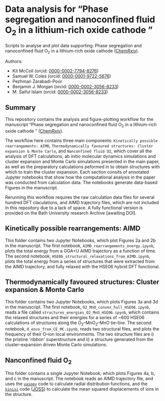 # Data analysis for &ldquo;Phase segregation and nanoconfined fluid O<sub>2</sub> in a lithium-rich oxide cathode &rdquo;
Scripts to analyse and plot data supporting: Phase segregation and nanoconfined fluid O<sub>2</sub> in a lithium-rich oxide cathode ([ChemRxiv](https://chemrxiv.org/engage/chemrxiv/article-details/65b261ab9138d23161b931bd)).

Authors:
- Kit McColl (orcid: [0000-0002-7794-8276](https://orcid.org/0000-0002-7794-8276)) 
- Samuel W. Coles (orcid: [0000-0001-9722-5676](https://orcid.org/0000-0001-9722-5676))
- Pezhman Zarabadi-Poor
- Benjamin J. Morgan (orcid: [0000-0002-3056-8233](https://orcid.org/0000-0002-3056-8233))
- M. Saiful Islam (orcid: [0000-0002-3056-8233](https://orcid.org/0000-0003-0373-116X))

## Summary
This repository contains the analysis and figure-plotting workflow for the manuscript &ldquo;Phase segregation and nanoconfined fluid O<sub>2</sub> in a lithium-rich oxide cathode &rdquo; ([ChemRxiv](https://chemrxiv.org/engage/chemrxiv/article-details/65b261ab9138d23161b931bd)).

The workflow here contains three main components: `Kinetically possible rearrangements: AIMD`, `Thermodynamically favoured structures: Cluster expansion & Monte Carlo`, and `Nanconfined fluid O2`, which cover all the analysis of DFT calculations, ab initio molecular dynamics simulations and cluster expansion and Monte Carlo simulations presented in the main paper, as well as the preparatory calculations peformed in to obtain structures with which to train the cluster expansion. Each section consits of annotated Jupyter notebooks that show how the computational analysis in the paper was conducted from calculation data. The notebooks generate data-based Figures in the manuscript. 

Rerunning this workflow requires the raw calculation data files for several hundred DFT claculations, and AIMD trajectory files, which are not included in this repository due to a lack of space. A fully functional version is provided on the Bath University research Archive [awaiting DOI].

## Kinetically possible rearrangements: AIMD
This folder contains two Jupyter Notebooks, which plot Figures 2a and 2b in the manuscript. The first notebook, `AIMD_rearrangements_energy.ipynb`, plots the total energy from a GGA+U AIMD trajectory as a function of time. The second notebook, `HSE06_structural_relaxations_from_AIMD.ipynb`, plots the total energy from a series of structures that were extracted from the AIMD trajectory, and fully relaxed with the HSE06 hybrid DFT functional. 

## Thermodynamically favoured structures: Cluster expansion & Monte Carlo
This folder contains two Jupyter Notebooks, which plots Figures 3a and 3d in the manuscript. The first notebook, `O2_MnO_convex_hull_HSE06.ipynb`, reads a file called `structures_energies_O2_MnO_HSE06.ipynb`, which contains the relaxed structures and their energies for a series of ~600 HSE06 calculations of structures along the O<sub>2</sub>–MnO<sub>2</sub>–MnO tie-line. The second notebook, `O_envs_from_CE_MC.ipynb`, reads two structural files, and plots the frequency of their O–ion local environments. The two structure files are i) the pristine 'ribbon' superstructure and ii) a structure generated from the cluster-expansion driven Monte Carlo simulations. 

## Nanconfined fluid O<sub>2</sub>
This folder contains a single Jupyter Notebook, which plots Figures 4a, b, and c in the manuscript. The notebook reads an AIMD trajectory file, and uses the [`vasppy`](https://github.com/bjmorgan/vasppy) code to calculate radial distribution functions, and the [`kinisi`](https://github.com/bjmorgan/kinisi) code ([JOSS](https://joss.theoj.org/papers/10.21105/joss.05984)) to calculate the mean squared displacements of ions in the structure. 

